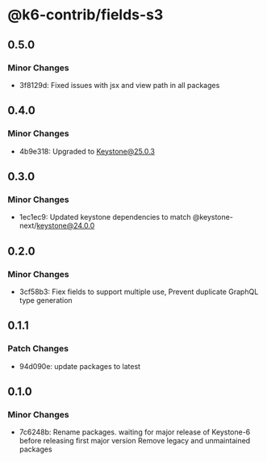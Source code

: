 # @k6-contrib/fields-s3

## 0.5.0

### Minor Changes

- 3f8129d: Fixed issues with jsx and view path in all packages

## 0.4.0

### Minor Changes

- 4b9e318: Upgraded to Keystone@25.0.3

## 0.3.0

### Minor Changes

- 1ec1ec9: Updated keystone dependencies to match @keystone-next/keystone@24.0.0

## 0.2.0

### Minor Changes

- 3cf58b3: Fiex fields to support multiple use, Prevent duplicate GraphQL type generation

## 0.1.1

### Patch Changes

- 94d090e: update packages to latest

## 0.1.0

### Minor Changes

- 7c6248b: Rename packages. waiting for major release of Keystone-6 before releasing first major version
  Remove legacy and unmaintained packages
